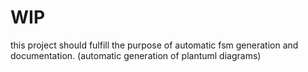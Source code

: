 # WIP

this project should fulfill the purpose of automatic fsm generation and documentation.
(automatic generation of plantuml diagrams)